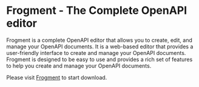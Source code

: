 # Frogment - The Complete OpenAPI editor

Frogment is a complete OpenAPI editor that allows you to create, edit, and manage your OpenAPI documents. It is a web-based editor that provides a user-friendly interface to create and manage your OpenAPI documents. Frogment is designed to be easy to use and provides a rich set of features to help you create and manage your OpenAPI documents.

Please visit [Frogment](https://www.frogment.app) to start download.
